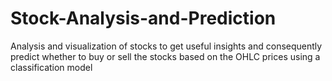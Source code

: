 # Stock-Analysis-and-Prediction
Analysis and visualization of stocks to get useful insights and consequently predict whether to buy or sell the stocks based on the OHLC prices using a classification model
